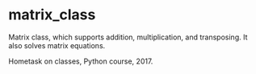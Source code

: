 # matrix_class
Matrix class, which supports addition, multiplication, and transposing. It also solves matrix equations.


Hometask on classes, Python course, 2017.
